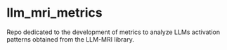 # llm_mri_metrics
Repo dedicated to the development of metrics to analyze LLMs activation patterns obtained from the LLM-MRI library.
